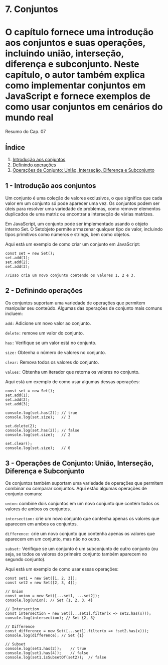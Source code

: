 # 7. Conjuntos

# O capítulo fornece uma introdução aos conjuntos e suas operações, incluindo união, interseção, diferença e subconjunto. Neste capítulo, o autor também explica como implementar conjuntos em JavaScript e fornece exemplos de como usar conjuntos em cenários do mundo real

Resumo do Cap. 07


## <a name="indice">Índice</a>

1. [Introdução aos conjuntos](#parte1)     
2. [Definindo operações](#parte2)     
3. [Operações de Conjunto: União, Interseção, Diferença e Subconjunto](#parte3)

## <a name="parte1">1 - Introdução aos conjuntos </a>
Um conjunto é uma coleção de valores exclusivos, o que significa que cada valor em um conjunto só pode aparecer uma vez. Os conjuntos podem ser úteis para resolver uma variedade de problemas, como remover elementos duplicados de uma matriz ou encontrar a interseção de várias matrizes.

Em JavaScript, um conjunto pode ser implementado usando o objeto interno Set. O Setobjeto permite armazenar qualquer tipo de valor, incluindo tipos primitivos como números e strings, bem como objetos.

Aqui está um exemplo de como criar um conjunto em JavaScript:

```
const set = new Set();
set.add(1);
set.add(2);
set.add(3);

//Isso cria um novo conjunto contendo os valores 1, 2 e 3.

```

## <a name="parte2">2 - Definindo operações </a>
Os conjuntos suportam uma variedade de operações que permitem manipular seu conteúdo. Algumas das operações de conjunto mais comuns incluem:

`add:` Adicione um novo valor ao conjunto. 

`delete:` remove um valor do conjunto.

`has:` Verifique se um valor está no conjunto.

`size:` Obtenha o número de valores no conjunto.

`clear:` Remova todos os valores do conjunto.

`values:` Obtenha um iterador que retorna os valores no conjunto.

Aqui está um exemplo de como usar algumas dessas operações:

```
const set = new Set();
set.add(1);
set.add(2);
set.add(3);

console.log(set.has(2)); // true
console.log(set.size);   // 3

set.delete(2);
console.log(set.has(2)); // false
console.log(set.size);   // 2

set.clear();
console.log(set.size);   // 0

```

## <a name="parte3">3 - Operações de Conjunto: União, Interseção, Diferença e Subconjunto </a>
Os conjuntos também suportam uma variedade de operações que permitem combinar ou comparar conjuntos. Aqui estão algumas operações de conjunto comuns:

`union`: combine dois conjuntos em um novo conjunto que contém todos os valores de ambos os conjuntos.

`intersection:` crie um novo conjunto que contenha apenas os valores que aparecem em ambos os conjuntos.

`difference:` crie um novo conjunto que contenha apenas os valores que aparecem em um conjunto, mas não no outro.

`subset:` Verifique se um conjunto é um subconjunto de outro conjunto (ou seja, se todos os valores do primeiro conjunto também aparecem no segundo conjunto).

Aqui está um exemplo de como usar essas operações:

```
const set1 = new Set([1, 2, 3]);
const set2 = new Set([2, 3, 4]);

// Union
const union = new Set([...set1, ...set2]);
console.log(union); // Set {1, 2, 3, 4}

// Intersection
const intersection = new Set([...set1].filter(x => set2.has(x)));
console.log(intersection); // Set {2, 3}

// Difference
const difference = new Set([...set1].filter(x => !set2.has(x)));
console.log(difference); // Set {1}

// Subset
console.log(set1.has(2));    // true
console.log(set1.has(4));    // false
console.log(set1.isSubsetOf(set2));  // false

```